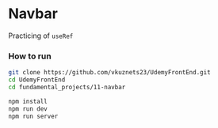 # Navbar

Practicing of `useRef`

### How to run

```bash
git clone https://github.com/vkuznets23/UdemyFrontEnd.git
cd UdemyFrontEnd
cd fundamental_projects/11-navbar
```

```bash
npm install
npm run dev
npm run server
```
